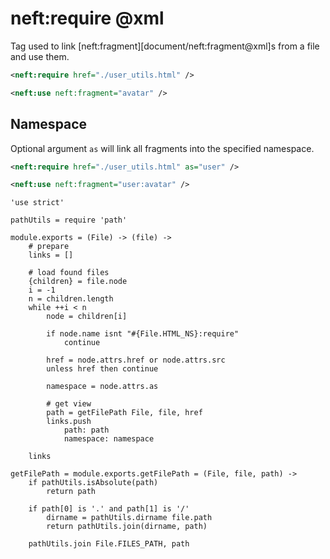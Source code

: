 neft:require @xml
=================

Tag used to link [neft:fragment][document/neft:fragment@xml]s from a file and use them.

```xml
<neft:require href="./user_utils.html" />

<neft:use neft:fragment="avatar" />
```

## Namespace

Optional argument `as` will link all fragments into the specified namespace.

```xml
<neft:require href="./user_utils.html" as="user" />

<neft:use neft:fragment="user:avatar" />
```

	'use strict'

	pathUtils = require 'path'

	module.exports = (File) -> (file) ->
		# prepare
		links = []

		# load found files
		{children} = file.node
		i = -1
		n = children.length
		while ++i < n
			node = children[i]

			if node.name isnt "#{File.HTML_NS}:require"
				continue

			href = node.attrs.href or node.attrs.src
			unless href then continue

			namespace = node.attrs.as

			# get view
			path = getFilePath File, file, href
			links.push
				path: path
				namespace: namespace

		links

	getFilePath = module.exports.getFilePath = (File, file, path) ->
		if pathUtils.isAbsolute(path)
			return path

		if path[0] is '.' and path[1] is '/'
			dirname = pathUtils.dirname file.path
			return pathUtils.join(dirname, path)

		pathUtils.join File.FILES_PATH, path
